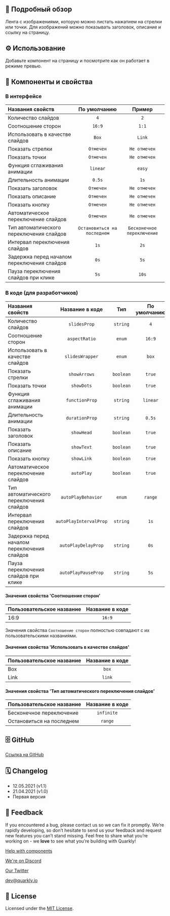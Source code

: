 ## 📖 Подробный обзор

Лента с изображениями, которую можно листать нажатием на стрелки или точки.
Для изображений можно показывать заголовок, описание и ссылку на страницу.

## ⚙️ Использование

Добавьте компонент на страницу и посмотрите как он работает в режиме превью.

## 🧩 Компоненты и свойства

### В интерфейсе

| Названия свойств                            |        По умолчанию         |           Пример           |
| :------------------------------------------ | :-------------------------: | :------------------------: |
| Количество слайдов                          |             `4`             |            `2`             |
| Соотношение сторон                          |           `16:9`            |           `1:1`            |
| Использовать в качестве слайдов             |            `Box`            |           `Link`           |
| Показать стрелки                            |          `Отмечен`          |        `Не отмечен`        |
| Показать точки                              |          `Отмечен`          |        `Не отмечен`        |
| Функция сглаживания анимации                |          `linear`           |           `easy`           |
| Длительность анимации                       |           `0.5s`            |            `1s`            |
| Показать заголовок                          |          `Отмечен`          |        `Не отмечен`        |
| Показать описание                           |          `Отмечен`          |        `Не отмечен`        |
| Показать кнопку                             |          `Отмечен`          |        `Не отмечен`        |
| Автоматическое переключение слайдов         |          `Отмечен`          |        `Не отмечен`        |
| Тип автоматического переключения слайдов    | `Остановиться на последнем` | `Бесконечное переключение` |
| Интервал переключения слайдов               |            `1s`             |            `2s`            |
| Задержка перед началом переключения слайдов |            `0s`             |            `5s`            |
| Пауза переключения слайдов при клике        |            `5s`             |           `10s`            |

### В коде (для разработчиков)

| Названия свойств                            |    Название в коде     |    Тип    | По умолчанию |   Пример   |
| :------------------------------------------ | :--------------------: | :-------: | :----------: | :--------: |
| Количество слайдов                          |      `slidesProp`      | `string`  |     `4`      |    `2`     |
| Соотношение сторон                          |     `aspectRatio`      |  `enum`   |    `16:9`    |   `1:1`    |
| Использовать в качестве слайдов             |    `slidesWrapper`     |  `enum`   |    `box`     |   `link`   |
| Показать стрелки                            |      `showArrows`      | `boolean` |    `true`    |  `false`   |
| Показать точки                              |       `showDots`       | `boolean` |    `true`    |  `false`   |
| Функция сглаживания анимации                |     `functionProp`     | `string`  |   `linear`   |   `easy`   |
| Длительность анимации                       |     `durationProp`     | `string`  |    `0.5s`    |    `1s`    |
| Показать заголовок                          |       `showHead`       | `boolean` |    `true`    |  `false`   |
| Показать описание                           |       `showText`       | `boolean` |    `true`    |  `false`   |
| Показать кнопку                             |       `showLink`       | `boolean` |    `true`    |  `false`   |
| Автоматическое переключение слайдов         |       `autoPlay`       | `boolean` |    `true`    |  `false`   |
| Тип автоматического переключения слайдов    |   `autoPlayBehavior`   |  `enum`   |   `range`    | `infinite` |
| Интервал переключения слайдов               | `autoPlayIntervalProp` | `string`  |     `1s`     |    `2s`    |
| Задержка перед началом переключения слайдов |  `autoPlayDelayProp`   | `string`  |     `0s`     |    `5s`    |
| Пауза переключения слайдов при клике        |  `autoPlayPauseProp`   | `string`  |     `5s`     |   `10s`    |

#### Значения свойства 'Соотношение сторон'

| Пользовательское название | Название в коде |
| :------------------------ | :-------------: |
| 16:9                      |     `16:9`      |

Значения свойства `Соотношение сторон` полностью совпадают с их пользовательскими названиями.

#### Значения свойства 'Использовать в качестве слайдов'

| Пользовательское название | Название в коде |
| :------------------------ | :-------------: |
| Box                       |      `box`      |
| Link                      |     `link`      |

#### Значения свойства 'Тип автоматического переключения слайдов'

| Пользовательское название | Название в коде |
| :------------------------ | :-------------: |
| Бесконечное переключение  |   `infinite`    |
| Остановиться на последнем |     `range`     |

## 🗄 GitHub

[Ссылка на GitHub](https://github.com/quarkly/community-kit/tree/master/src/Carousel)

## 🗓 Changelog

-   12.05.2021 (v1.1)
-   21.04.2021 (v1.0)
-   Первая версия

## 📮 Feedback

If you encountered a bug, please contact us so we can fix it promptly. We’re rapidly developing, so don’t hesitate to send us your feedback and request new features you can’t stand missing. Feel free to share what you’re working on - we **love** to see what you’re building with Quarkly!

[Help with components](https://community.quarkly.io/c/requests/11)

[We're on Discord](https://discord.gg/f9KhSMGX)

[Our Twitter](https://twitter.com/quarklyapp)

[dev@quarkly.io](mailto:dev@quarkly.io)

## 📝 License

Licensed under the [MIT License](https://raw.githubusercontent.com/quarkly/community-kit/master/LICENSE).
